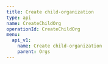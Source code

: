 ```yaml
---
title: Create child-organization
type: api
name: CreateChildOrg
operationId: CreateChildOrg
menu:
  api_v1:
    name: Create child-organization
    parent: Orgs
---
```

